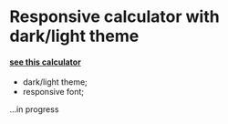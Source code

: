 # Responsive calculator with dark/light theme 

#### [see this calculator](https://oljs.github.io/calculator/)

- dark/light theme; 
- responsive font;

...in progress
